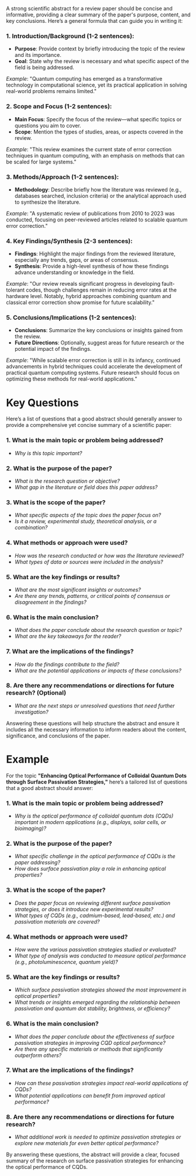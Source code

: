 
A strong scientific abstract for a review paper should be concise and informative, providing a clear summary of the paper's purpose, content, and key conclusions. Here’s a general formula that can guide you in writing it:

### 1. **Introduction/Background (1-2 sentences):**
   - **Purpose**: Provide context by briefly introducing the topic of the review and its importance.
   - **Goal**: State why the review is necessary and what specific aspect of the field is being addressed.

   *Example*: "Quantum computing has emerged as a transformative technology in computational science, yet its practical application in solving real-world problems remains limited."

### 2. **Scope and Focus (1-2 sentences):**
   - **Main Focus**: Specify the focus of the review—what specific topics or questions you aim to cover.
   - **Scope**: Mention the types of studies, areas, or aspects covered in the review.

   *Example*: "This review examines the current state of error correction techniques in quantum computing, with an emphasis on methods that can be scaled for large systems."

### 3. **Methods/Approach (1-2 sentences):**
   - **Methodology**: Describe briefly how the literature was reviewed (e.g., databases searched, inclusion criteria) or the analytical approach used to synthesize the literature.
   
   *Example*: "A systematic review of publications from 2010 to 2023 was conducted, focusing on peer-reviewed articles related to scalable quantum error correction."

### 4. **Key Findings/Synthesis (2-3 sentences):**
   - **Findings**: Highlight the major findings from the reviewed literature, especially any trends, gaps, or areas of consensus.
   - **Synthesis**: Provide a high-level synthesis of how these findings advance understanding or knowledge in the field.

   *Example*: "Our review reveals significant progress in developing fault-tolerant codes, though challenges remain in reducing error rates at the hardware level. Notably, hybrid approaches combining quantum and classical error correction show promise for future scalability."

### 5. **Conclusions/Implications (1-2 sentences):**
   - **Conclusions**: Summarize the key conclusions or insights gained from the review.
   - **Future Directions**: Optionally, suggest areas for future research or the potential impact of the findings.

   *Example*: "While scalable error correction is still in its infancy, continued advancements in hybrid techniques could accelerate the development of practical quantum computing systems. Future research should focus on optimizing these methods for real-world applications."

# Key Questions

Here’s a list of questions that a good abstract should generally answer to provide a comprehensive yet concise summary of a scientific paper:

### 1. **What is the main topic or problem being addressed?**
   - *Why is this topic important?*

### 2. **What is the purpose of the paper?**
   - *What is the research question or objective?*
   - *What gap in the literature or field does this paper address?*

### 3. **What is the scope of the paper?**
   - *What specific aspects of the topic does the paper focus on?*
   - *Is it a review, experimental study, theoretical analysis, or a combination?*

### 4. **What methods or approach were used?**
   - *How was the research conducted or how was the literature reviewed?*
   - *What types of data or sources were included in the analysis?*

### 5. **What are the key findings or results?**
   - *What are the most significant insights or outcomes?*
   - *Are there any trends, patterns, or critical points of consensus or disagreement in the findings?*

### 6. **What is the main conclusion?**
   - *What does the paper conclude about the research question or topic?*
   - *What are the key takeaways for the reader?*

### 7. **What are the implications of the findings?**
   - *How do the findings contribute to the field?*
   - *What are the potential applications or impacts of these conclusions?*

### 8. **Are there any recommendations or directions for future research?** (Optional)
   - *What are the next steps or unresolved questions that need further investigation?*

Answering these questions will help structure the abstract and ensure it includes all the necessary information to inform readers about the content, significance, and conclusions of the paper.

# Example





For the topic **"Enhancing Optical Performance of Colloidal Quantum Dots through Surface Passivation Strategies,"** here’s a tailored list of questions that a good abstract should answer:

### 1. **What is the main topic or problem being addressed?**
   - *Why is the optical performance of colloidal quantum dots (CQDs) important in modern applications (e.g., displays, solar cells, or bioimaging)?*

### 2. **What is the purpose of the paper?**
   - *What specific challenge in the optical performance of CQDs is the paper addressing?*
   - *How does surface passivation play a role in enhancing optical properties?*

### 3. **What is the scope of the paper?**
   - *Does the paper focus on reviewing different surface passivation strategies, or does it introduce new experimental results?*
   - *What types of CQDs (e.g., cadmium-based, lead-based, etc.) and passivation materials are covered?*

### 4. **What methods or approach were used?**
   - *How were the various passivation strategies studied or evaluated?*
   - *What type of analysis was conducted to measure optical performance (e.g., photoluminescence, quantum yield)?*

### 5. **What are the key findings or results?**
   - *Which surface passivation strategies showed the most improvement in optical properties?*
   - *What trends or insights emerged regarding the relationship between passivation and quantum dot stability, brightness, or efficiency?*

### 6. **What is the main conclusion?**
   - *What does the paper conclude about the effectiveness of surface passivation strategies in improving CQD optical performance?*
   - *Are there any specific materials or methods that significantly outperform others?*

### 7. **What are the implications of the findings?**
   - *How can these passivation strategies impact real-world applications of CQDs?*
   - *What potential applications can benefit from improved optical performance?*

### 8. **Are there any recommendations or directions for future research?**
   - *What additional work is needed to optimize passivation strategies or explore new materials for even better optical performance?*

By answering these questions, the abstract will provide a clear, focused summary of the research on surface passivation strategies for enhancing the optical performance of CQDs.